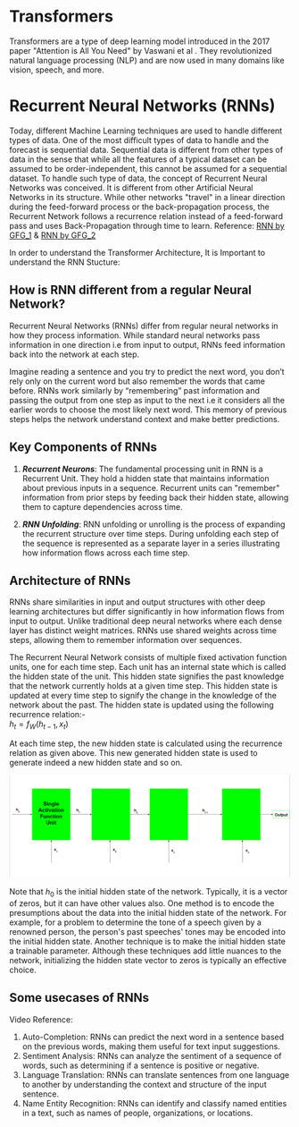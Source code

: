 # Transformers

Transformers are a type of deep learning model introduced in the 2017 paper "Attention is All You Need" by Vaswani et al . They revolutionized natural language processing (NLP) and are now used in many domains like vision, speech, and more.

# Recurrent Neural Networks (RNNs) 

Today, different Machine Learning techniques are used to handle different types of data. One of the most difficult types of data to handle and the forecast is sequential data. Sequential data is different from other types of data in the sense that while all the features of a typical dataset can be assumed to be order-independent, this cannot be assumed for a sequential dataset. To handle such type of data, the concept of Recurrent Neural Networks was conceived. It is different from other Artificial Neural Networks in its structure. While other networks "travel" in a linear direction during the feed-forward process or the back-propagation process, the Recurrent Network follows a recurrence relation instead of a feed-forward pass and uses Back-Propagation through time to learn. 
Reference: [RNN by GFG_1](https://www.geeksforgeeks.org/introduction-to-recurrent-neural-network/) & [RNN by GFG_2](https://www.geeksforgeeks.org/machine-learning/recurrent-neural-networks-explanation/)

In order to understand the Transformer Architecture, It is Important to understand the RNN Stucture:

## How is RNN different from a regular Neural Network?

Recurrent Neural Networks (RNNs) differ from regular neural networks in how they process information. While standard neural networks pass information in one direction i.e from input to output, RNNs feed information back into the network at each step.

Imagine reading a sentence and you try to predict the next word, you don’t rely only on the current word but also remember the words that came before. RNNs work similarly by “remembering” past information and passing the output from one step as input to the next i.e it considers all the earlier words to choose the most likely next word. This memory of previous steps helps the network understand context and make better predictions.

## Key Components of RNNs

1. ***Recurrent Neurons***: The fundamental processing unit in RNN is a Recurrent Unit. They hold a hidden state that maintains information about previous inputs in a sequence. Recurrent units can "remember" information from prior steps by feeding back their hidden state, allowing them to capture dependencies across time.

2. ***RNN Unfolding***: RNN unfolding or unrolling is the process of expanding the recurrent structure over time steps. During unfolding each step of the sequence is represented as a separate layer in a series illustrating how information flows across each time step.

## Architecture of RNNs

RNNs share similarities in input and output structures with other deep learning architectures but differ significantly in how information flows from input to output. Unlike traditional deep neural networks where each dense layer has distinct weight matrices. RNNs use shared weights across time steps, allowing them to remember information over sequences.

The Recurrent Neural Network consists of multiple fixed activation function units, one for each time step. Each unit has an internal state which is called the hidden state of the unit. This hidden state signifies the past knowledge that the network currently holds at a given time step. This hidden state is updated at every time step to signify the change in the knowledge of the network about the past. The hidden state is updated using the following recurrence relation:- <br>
$h_t = f_W(h_{t-1}, x_t)$

At each time step, the new hidden state is calculated using the recurrence relation as given above. This new generated hidden state is used to generate indeed a new hidden state and so on. 

![image1](images/image1.png)

Note that $h_0$ is the initial hidden state of the network. Typically, it is a vector of zeros, but it can have other values also. One method is to encode the presumptions about the data into the initial hidden state of the network. For example, for a problem to determine the tone of a speech given by a renowned person, the person's past speeches' tones may be encoded into the initial hidden state. Another technique is to make the initial hidden state a trainable parameter. Although these techniques add little nuances to the network, initializing the hidden state vector to zeros is typically an effective choice. 

## Some usecases of RNNs

Video Reference: 

1. Auto-Completion: RNNs can predict the next word in a sentence based on the previous words, making them useful for text input suggestions.
2. Sentiment Analysis: RNNs can analyze the sentiment of a sequence of words, such as determining if a sentence is positive or negative.
3. Language Translation: RNNs can translate sentences from one language to another by understanding the context and structure of the input sentence.
4. Name Entity Recognition: RNNs can identify and classify named entities in a text, such as names of people, organizations, or locations.